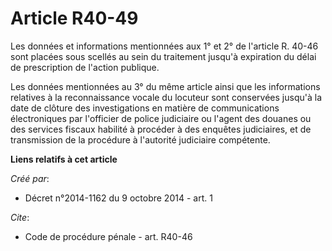 # Article R40-49

Les données et informations mentionnées aux 1° et 2° de l'article R. 40-46 sont placées sous scellés au sein du traitement
jusqu'à expiration du délai de prescription de l'action publique.

Les données mentionnées au 3° du même article ainsi que les informations relatives à la reconnaissance vocale du locuteur
sont conservées jusqu'à la date de clôture des investigations en matière de communications électroniques par l'officier de
police judiciaire ou l'agent des douanes ou des services fiscaux habilité à procéder à des enquêtes judiciaires, et de
transmission de la procédure à l'autorité judiciaire compétente.

**Liens relatifs à cet article**

_Créé par_:

  - Décret n°2014-1162 du 9 octobre 2014 - art. 1

_Cite_:

  - Code de procédure pénale - art. R40-46
